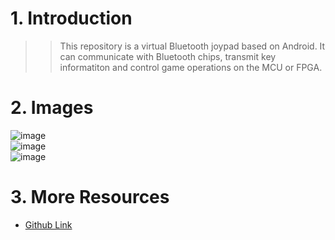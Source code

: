 # 1. Introduction
>>This repository is a virtual Bluetooth joypad based on Android. It can communicate with Bluetooth chips, transmit key informatiton and control game operations on the MCU or FPGA.

# 2. Images
![image](https://github.com/lh9171338/Joypad/tree/master/Image/icon-01.jpg)  
![image](https://github.com/lh9171338/Joypad/tree/master/Image/icon-02.jpg)  
![image](https://github.com/lh9171338/Joypad/tree/master/Image/layout-01.jpg)  

# 3. More Resources
- [Github Link](https://github.com/lh9171338/Outline)
